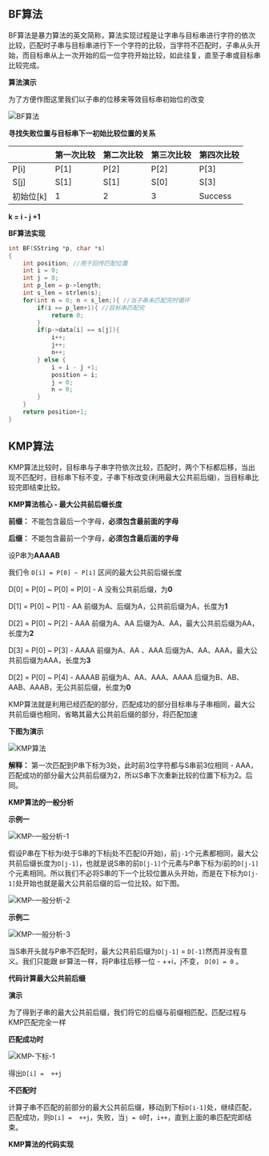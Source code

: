 ## BF算法

BF算法是暴力算法的英文简称，算法实现过程是让字串与目标串进行字符的依次比较，匹配时子串与目标串进行下一个字符的比较，当字符不匹配时，子串从头开始，而目标串从上一次开始的后一位字符开始比较，如此往复，直至子串或目标串比较完成。



**算法演示**

为了方便作图这里我们以子串的位移来等效目标串初始位的改变

![BF算法](C:\Users\Mirai\Desktop\Work\Mark\Sources\images\BF算法.png)



**寻找失败位置与目标串下一初始比较位置的关系**

|           | 第一次比较 | 第二次比较 | 第三次比较 | 第四次比较 |
| --------- | ---------- | ---------- | ---------- | ---------- |
| P[i]      | P[1]       | P[2]       | P[2]       | P[3]       |
| S[j]      | S[1]       | S[1]       | S[0]       | S[3]       |
| 初始位[k] | 1          | 2          | 3          | Success    |

**k = i - j +1**



**BF算法实现**

```c
int BF(SString *p, char *s)
{
    int position; //用于回传匹配位置
    int i = 0;
    int j = 0;
    int p_len = p->length;
    int s_len = strlen(s);
    for(int n = 0; n < s_len;){ //当子串未匹配完时循环
        if(i == p_len+1){ //目标串匹配完
            return 0;
        }
        if(p->data[i] == s[j]){
            i++;
            j++;
            n++;
        } else {
            i = i - j +1;
            position = i;
            j = 0;
            n = 0;
        }
    }
    return position+1;
}
```





## KMP算法

KMP算法比较时，目标串与子串字符依次比较，匹配时，两个下标都后移，当出现不匹配时，目标串下标不变，子串下标改变(利用最大公共前后缀)，当目标串比较完即结束比较。



**KMP算法核心 - 最大公共前后缀长度**



**前缀：** 不能包含最后一个字母，**必须包含最前面的字母**

**后缀：** 不能包含最前一个字母，**必须包含最后面的字母**



设P串为**AAAAB**

我们令 `D[i] = P[0] ~ P[i]` 区间的最大公共前后缀长度

D[0] = P[0] ~ P[0] = P[0] - A 没有公共前后缀，为**0**

D[1] = P[0] ~ P[1] - AA 前缀为A、后缀为A，公共前后缀为A，长度为**1**

D[2] = P[0] ~ P[2] - AAA 前缀为A、AA 后缀为A、AA，最大公共前后缀为AA，长度为**2**

D[3] = P[0] ~ P[3] - AAAA 前缀为A、AA 、AAA 后缀为A、AA、AAA，最大公共前后缀为AAA，长度为**3**

D[2] = P[0] ~ P[4] - AAAAB 前缀为A、AA、AAA、AAAA 后缀为B、AB、AAB、AAAB，无公共前后缀，长度为**0**



KMP算法就是利用已经匹配的部分，匹配成功的部分目标串与子串相同，最大公共前后缀也相同，省略其最大公共前后缀的部分，将匹配加速

**下图为演示**

![KMP算法](C:\Users\Mirai\Desktop\Work\Mark\Sources\images\KMP算法.png)



**解释：** 第一次匹配到P串下标为3处，此时前3位字符都与S串前3位相同 - AAA，匹配成功的部分最大公共前后缀为2，所以S串下次重新比较的位置下标为2。后同。



**KMP算法的一般分析**



**示例一**

![KMP-一般分析-1](C:\Users\Mirai\Desktop\Work\Mark\Sources\images\KMP-一般分析-1.png)



假设P串在下标为i处于S串的下标j处不匹配(0开始)，前`j-1`个元素都相同，最大公共前后缀长度为`D[j-1]`，也就是说S串的前`D[j-1]`个元素与P串下标为i前的`D[j-1]`个元素相同。所以我们不必将S串的下一个比较位置从头开始，而是在下标为`D[j-1]`处开始也就是最大公共前后缀的后一位比较。如下图。



![KMP-一般分析-2](C:\Users\Mirai\Desktop\Work\Mark\Sources\images\KMP-一般分析-2.png)



**示例二**



![KMP-一般分析-3](C:\Users\Mirai\Desktop\Work\Mark\Sources\images\KMP-一般分析-3.png)

当S串开头就与P串不匹配时，最大公共前后缀为`D[j-1]` = `D[-1]`然而并没有意义。我们只能跟 `BF`算法一样，将P串往后移一位 - ++i，j不变， `D[0] = 0` 。



**代码计算最大公共前后缀**



**演示**

为了得到子串的最大公共前后缀，我们将它的后缀与前缀相匹配，匹配过程与KMP匹配完全一样



**匹配成功时**

![KMP-下标-1](C:\Users\Mirai\Desktop\Work\Mark\Sources\images\KMP-下标-1.png)

得出`D[i] =  ++j`



**不匹配时**

计算子串不匹配的前部分的最大公共前后缀，移动j到下标`D[i-1]`处，继续匹配，匹配成功，则`D[i] =  ++j`，失败，当`j = 0`时，`i++`，直到上面的串匹配完即结束。



**KMP算法的代码实现**

```c

```

